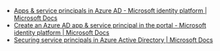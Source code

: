- [Apps & service principals in Azure AD - Microsoft identity platform | Microsoft Docs](https://docs.microsoft.com/en-us/azure/active-directory/develop/app-objects-and-service-principals)
- [Create an Azure AD app & service principal in the portal - Microsoft identity platform | Microsoft Docs](https://docs.microsoft.com/en-us/azure/active-directory/develop/howto-create-service-principal-portal)
- [Securing service principals in Azure Active Directory | Microsoft Docs](https://docs.microsoft.com/en-us/azure/active-directory/fundamentals/service-accounts-principal)
